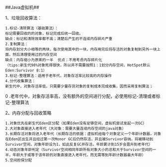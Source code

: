 ##Java虚拟机##

1、垃圾回收算法：

    1.标记-清除算法（基础算法）：
    标记需要回收的的对象，标记完成后统一回收。
    缺点：标记和清除效率都不高；清楚后产生的不连续内存碎片严重
    2.复制算法：
    将内存划分大小相等的两块，每次使用其中的一块，内存用完后将存活的对象复制到另外一块上面，然后清理使用过的内存空间
    缺点：内存缩小为原来的一半  优点：不用考虑内存碎片化
    （tips:新生代98%对象死得很快，所以并不需要按照1：1划分内存空间，HotSpot默认Eden:Survivor 8:1）
    3.标记-整理算法：适用于老年代，对象存活率比较高的内存操作
    4.分代收集算法：
    新生代中，对象存活率低，只需要少量存货对象的复制成本完成收集，因而采用复制算法；
   0 .老年代中，对象存活率高，没有额外的空间进行分配，必使用标记-清理或者标记-整理算法

2、内存分配与回收策略

    1.对象优先在新生代Eden区分配（如果Eden没有足够空间，虚拟机尝试发起一次GC）
    2.大对象直接进入老年代（大对象：需要大量连续内存空间的java对象）
    3.长期存活对象将进入老年代（长期存活的依据：虚拟机给每个对象定义一个年龄计数器，对象在Eden区出生并且经过第一次Monor GC后仍然存活，并且被Survivor容纳，将被移动到Survivor空间，对象年龄设为1，如此反复GC并存活，年龄累计到15岁会晋升到老年代）
    4.动态对象年龄判定（Survivor空间相同年龄所有对象大小的总和大于Survivor空间的一半，年龄大于或等于该年龄的对象直接进入老年代，而无需等到年龄计数器最大年龄）
    5.空间担保分配